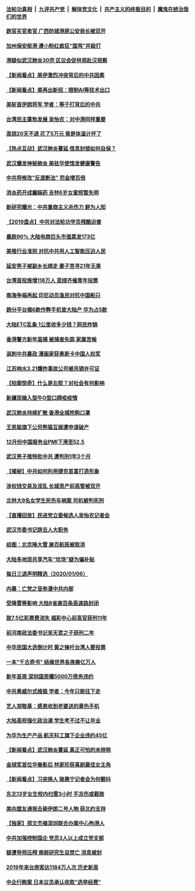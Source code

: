 ####  [法轮功真相](../../../../basic/blob/master/README.md?t=01080713) &nbsp;|&nbsp; [九评共产党](../../../../9ping.md/blob/master/README.md?t=01080713) &nbsp;|&nbsp; [解体党文化](../../../../jtdwh.md/blob/master/README.md?t=01080713)  &nbsp;|&nbsp; [共产主义的终极目的](../../../../gczydzjmd.md/blob/master/README.md?t=01080713) &nbsp;|&nbsp; [魔鬼在统治我们的世界](../../../../mgztzwmdsj.md/blob/master/README.md?t=01080713) 

#### [跑官买官卖官 广西防城港原公安局长被双开](../pages/nsc413/n11774897.md?t=01080713) 

#### [加州保安挺港 遭小粉红疯狂“国骂”并殴打](../pages/nsc413/n11775427.md?t=01080713) 

#### [港疑似武汉肺炎30宗 区议会促林郑赴汉视察](../pages/nsc413/n11775361.md?t=01080713) 

#### [【新闻看点】美伊激烈冲突背后的中共因素](../pages/nsc413/n11775117.md?t=01080713) 

#### [【新闻看点】美再出新招：限制AI等技术出口](../pages/nsc413/n11775078.md?t=01080713) 

#### [美斩首伊朗将军 学者：等于打背后的中共](../pages/nsc413/n11774504.md?t=01080713) 

#### [台湾民主蓬勃发展 吴怡农：对中港同样重要](../pages/nsc413/n11774593.md?t=01080713) 

#### [高烧20天不退 花了5万元 竟是体温计坏了](../pages/nsc413/n11775353.md?t=01080713) 

#### [【热点互动】武汉肺炎蔓延 信息封锁如何自保？](../pages/nsc413/n11775116.md?t=01080713) 

#### [武汉爆发神秘肺炎 美驻华使馆发健康警告](../pages/nsc413/n11775172.md?t=01080713) 

#### [中共将修改“反垄断法” 罚金增百倍](../pages/nsc413/n11775102.md?t=01080713) 

#### [消炎药开成癫痫药 吉林6岁女童短暂失明](../pages/nsc413/n11775204.md?t=01080713) 

#### [新研究曝光：中共重商主义杀伤力 鲜为人知](../pages/nsc413/n11775178.md?t=01080713) 

#### [【2019盘点】中共对法轮功学员残酷迫害](../pages/nsc413/n11769986.md?t=01080713) 

#### [暴跌90% 大陆电商巨头市值蒸发173亿](../pages/nsc413/n11775066.md?t=01080713) 

#### [美推行业准则 对抗中共用人工智能压迫人民](../pages/nsc413/n11775026.md?t=01080713) 

#### [延安男子被副乡长绑走 妻子苦寻21年无果](../pages/nsc413/n11774999.md?t=01080713) 

#### [台湾首投族增118万人 蓝绿齐催青年投票](../pages/nsc413/n11774898.md?t=01080713) 

#### [南海争端再起 印尼动员渔民对抗中国船只](../pages/nsc413/n11774966.md?t=01080713) 

#### [跑分平台揭6款作弊手机皆大陆产 华为占5款](../pages/nsc413/n11774871.md?t=01080713) 

#### [大陆ETC乱象 1公里收多少钱？网民炸锅](../pages/nsc413/n11774881.md?t=01080713) 


#### [香港警方新年滥捕 被捕者失踪 家属苦候](../pages/nsc413/n11774414.md?t=01080713) 

#### [讽刺中共暴政 漫画家获奥斯卡中国人权奖](../pages/nsc413/n11773721.md?t=01080713) 

#### [江苏响水3.21爆炸事故公司被吊销许可证](../pages/nsc413/n11774392.md?t=01080713) 

#### [【拍案惊奇】什么是左胶？对社会有何影响](../pages/nsc413/n11773529.md?t=01080713) 

#### [新疆现输入型牛O型口蹄疫疫情](../pages/nsc413/n11774325.md?t=01080713) 

#### [武汉肺炎持续扩散 香港全城抢购口罩](../pages/nsc413/n11774302.md?t=01080713) 

#### [王思聪旗下公司熊猫互娱遭申请破产](../pages/nsc413/n11774223.md?t=01080713) 

#### [12月份中国服务业PMI下滑至52.5](../pages/nsc413/n11773697.md?t=01080713) 

#### [武汉男子推特批中共 遭判刑1年3个月](../pages/nsc413/n11774228.md?t=01080713) 

#### [【揭秘】中共如何利用捷克首富打造形象](../pages/nsc413/n11773085.md?t=01080713) 

#### [涉权钱交易及淫乱 长城资产前高管被双开](../pages/nsc413/n11773698.md?t=01080713) 

#### [北林大9名女学生死伤车祸案 司机被判死刑](../pages/nsc413/n11773607.md?t=01080713) 

#### [【直播回放】民进党立委候选人吴怡农记者会](../pages/nsc413/n11772779.md?t=01080713) 

#### [武汉市委书记辞去人大职务](../pages/nsc413/n11773738.md?t=01080713) 

#### [组图：北京降大雪 逾百航班被取消](../pages/nsc413/n11773600.md?t=01080713) 

#### [大陆多地现共享汽车“坟场”疑为骗补贴](../pages/nsc413/n11773386.md?t=01080713) 

#### [每日三退声明精选（2020/01/06）](../pages/nsc413/n11773714.md?t=01080713) 

#### [内幕：亡党之音弥漫中共内部](../pages/nsc413/n11772093.md?t=01080713) 

#### [受降雪等影响 大陆8省逾百条高速路封闭](../pages/nsc413/n11773570.md?t=01080713) 

#### [致7.5亿彩票费流失 福彩中心前高官获刑11年](../pages/nsc413/n11773503.md?t=01080713) 

#### [前河南政法委书记吴天君之子获刑二年](../pages/nsc413/n11773543.md?t=01080713) 

#### [中华民国大选倒计时 黄之锋吁台湾人要投票](../pages/nsc413/n11773493.md?t=01080713) 

#### [一本“千古奇书” 结缘世界各族裔亿万人](../pages/nsc413/n11772347.md?t=01080713) 

#### [新年首周 深圳国资曝5000万债务违约](../pages/nsc413/n11773276.md?t=01080713) 

#### [中共奥威尔式维稳 学者：今年只能往下走](../pages/nsc413/n11772547.md?t=01080713) 

#### [艺人郑敬基：感恩收到老婆送的黄色手机](../pages/nsc413/n11772769.md?t=01080713) 

#### [大陆高校强化政治课 学生考不过不让毕业](../pages/nsc413/n11773167.md?t=01080713) 

#### [为华为生产产品 航天科工旗下企业违约45亿](../pages/nsc413/n11772898.md?t=01080713) 

#### [【新闻看点】武汉肺炎蔓延 真正可怕的未排除](../pages/nsc413/n11772974.md?t=01080713) 

#### [金球奖首位华裔影后 林家珍获喜剧最佳女主角](../pages/nsc413/n11773097.md?t=01080713) 

#### [【新闻看点】习突换人 骆惠宁记者会为何颤抖](../pages/nsc413/n11772655.md?t=01080713) 

#### [东北13岁女生校内扫雪3小时 手冻伤或截肢](../pages/nsc413/n11772996.md?t=01080713) 

#### [美向盟友通报击毙伊朗二号人物 获北约支持](../pages/nsc413/n11773060.md?t=01080713) 

#### [【独家】郑文杰揭深圳联合办案中心拘港人](../pages/nsc413/n11773013.md?t=01080713) 

#### [中共加强控制国企 党员3人以上成立党支部](../pages/nsc413/n11772904.md?t=01080713) 

#### [疑遭导师压榨 南邮研究生自焚亡 消息被封](../pages/nsc413/n11772774.md?t=01080713) 

#### [2019年来台旅客达1184万人次 历史新高](../pages/nsc413/n11772407.md?t=01080713) 

#### [中企行贿案 日本议员承认收取“选举经费”](../pages/nsc413/n11772600.md?t=01080713) 

